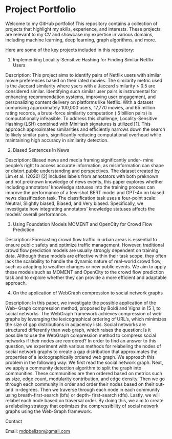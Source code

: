 # Project Portfolio

Welcome to my GitHub portfolio! This repository contains a collection of projects that highlight my skills, experience, and interests. These projects are relevant to my CV and showcase my expertise in various domains, including machine learning, deep learning, graph algorithms, and more.


Here are some of the key projects included in this repository:

1. Implementing Locality-Sensitive Hashing for Finding Similar Netflix Users

Description: This project aims to identify pairs of Netflix users with similar movie preferences based
on their rated movies. The similarity metric used is the Jaccard similarity where ysers with a Jaccard similarity > 0.5 are considered similar. Identifying such similar user pairs is
instrumental for enhancing recommendation systems, improving user engagement, and
personalizing content delivery on platforms like Netflix.
With a dataset comprising approximately 100,000 users, 17,770 movies, and
65 million rating records, a brute-force similarity computation ( 5 billion pairs) is
computationally infeasible. To address this challenge, Locality-Sensitive Hashing
(LSH) combined with MinHash signatures is utilized [1]. This approach approximates
similarities and efficiently narrows down the search to likely similar pairs, significantly
reducing computational overhead while maintaining high accuracy in similarity detection.


2. Biased Sentences In News

Description: Biased news and media framing significantly under-
mine people’s right to access accurate information,
as misinformation can shape or distort public
understanding and perspectives. The dataset created by Lim et al. (2020) [2]
includes labels from annotators with both preknown
and not preknown knowledge of news events, this
paper explores whether including annotators’
knowledge statuses into the training process can
improve the performance of a few-shot BERT
model and GPT-4o on biased news classification
task. The classification task uses a four-point
scale: Neutral, Slightly biased, Biased, and Very
biased. Specifically, we investigate how integrating
annotators’ knowledge statuses affects the models’
overall performance.



3. Using Foundation Models MOMENT and OpenCity for Crowd Flow Prediction

Description: Forecasting crowd flow traffic in urban areas is essential to ensure
public safety and optimize traffic management. However, traditional
crowd flow prediction models are usually strongly dependent on
training data. Although these models are effective within their task
scope, they often lack the scalability to handle the dynamic nature
of real-world crowd flow, such as adapting to weather changes or
new public events. We aim to apply these models such as MOMENT and OpenCity to
the crowd flow prediction task and to explore whether they can
provide a more efficient and adaptable approach.

4. On the application of WebGraph compression to social network graphs

Description: In this paper, we investigate the possible application of the Web-
Graph compression method, proposed by Boldi and Vigna in [5 ], to
social networks. The WebGraph framework achieves compression
of web graphs by leveraging the lexicographical ordering of URL’s,
which minimizes the size of gap distributions in adjacency lists.
Social networks are structured differently than web graph, which
raises the question: Is it possible to use the WebGraph compression
method to compress social networks if their nodes are reordered?
In order to find an answer to this question, we experiment with
various methods for relabeling the nodes of social network graphs
to create a gap distribution that approximates the properties of a
lexicographically ordered web graph. We approach this problem
in the following way: We first read the social network graph. Next,
we apply a community detection algorithm to split the graph into
communities. These communities are then ordered based on metrics
such as size, edge count, modularity contribution, and edge density.
Then we go through each community in order and order their nodes
based on their out- and in-degrees. Then we traverse through each
node in each community using breath-first-search (bfs) or depth-
first-search (dfs). Lastly, we will relabel each node based on traversal
order.
By doing this, we aim to create a relabeling strategy that optimizes the compressibility of social network graphs using the Web-Graph framework.



Contact

Email: mdpbelizon@gmail.com


